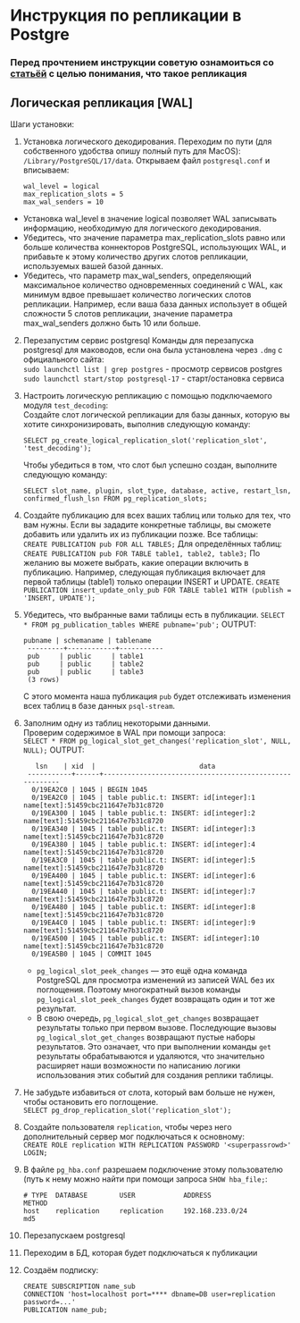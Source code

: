 # Инструкция по репликации в Postgre

### Перед прочтением инструкции советую ознамоиться со [статьёй](https://habr.com/ru/articles/514500/) с целью понимания, что такое репликация

## Логическая репликация [WAL]
Шаги установки:
1. Установка логического декодирования. Переходим по пути (для собственного удобства опишу полный путь для MacOS): ```/Library/PostgreSQL/17/data```. Открываем файл ```postgresql.conf``` и вписываем:
    ```
    wal_level = logical
    max_replication_slots = 5
    max_wal_senders = 10
    ```
  * Установка wal_level в значение logical позволяет WAL записывать информацию, необходимую для логического декодирования.
  * Убедитесь, что значение параметра max_replication_slots равно или больше количества коннекторов PostgreSQL, использующих WAL, и прибавьте к этому количество других слотов репликации, используемых вашей базой данных.
  * Убедитесь, что параметр max_wal_senders, определяющий максимальное количество одновременных соединений с WAL, как минимум вдвое превышает количество логических слотов репликации. Например, если ваша база данных использует в общей сложности 5 слотов репликации, значение параметра max_wal_senders должно быть 10 или больше.

2. Перезапустим сервис postgresql
   Команды для перезапуска postgresql для маководов, если она была установлена через ```.dmg``` с официального сайта:  
   ```sudo launchctl list | grep postgres``` - просмотр сервисов postgres  
   ```sudo launchctl start/stop postgresql-17``` - старт/остановка сервиса
  
3. Настроить логическую репликацию с помощью подключаемого модуля ```test_decoding```:<br/>
   Создайте слот логической репликации для базы данных, которую вы хотите синхронизировать, выполнив следующую команду:<br/>
    
   ``` SELECT pg_create_logical_replication_slot('replication_slot', 'test_decoding'); ```<br/>
   
   Чтобы убедиться в том, что слот был успешно создан, выполните следующую команду:<br/>
   
   ```SELECT slot_name, plugin, slot_type, database, active, restart_lsn, confirmed_flush_lsn FROM pg_replication_slots;```

5. Cоздайте публикацию для всех ваших таблиц или только для тех, что вам нужны. Если вы зададите конкретные таблицы, вы сможете добавить или удалить их из публикации позже.
  Все таблицы:  
   ```CREATE PUBLICATION pub FOR ALL TABLES;```
   Для определённых таблиц:
   ```CREATE PUBLICATION pub FOR TABLE table1, table2, table3;```
   По желанию вы можете выбрать, какие операции включить в публикацию. Например, следующая публикация включает для первой таблицы (table1) только операции INSERT и UPDATE.
   ```CREATE PUBLICATION insert_update_only_pub FOR TABLE table1 WITH (publish = 'INSERT, UPDATE');```

6. Убедитесь, что выбранные вами таблицы есть в публикации.
   ```SELECT * FROM pg_publication_tables WHERE pubname='pub';```
   OUTPUT:
   ```
   pubname | schemaname | tablename
    ---------+------------+-----------
    pub     | public     | table1
    pub     | public     | table2
    pub     | public     | table3
    (3 rows)
    ```
   С этого момента наша публикация ```pub``` будет отслеживать изменения всех таблиц в базе данных ```psql-stream```.

7. Заполним одну из таблиц некоторыми данными. <br/>
   Проверим содержимое в WAL при помощи запроса: <br/>
   ```SELECT * FROM pg_logical_slot_get_changes('replication_slot', NULL, NULL);```
   OUTPUT:
   ```
      lsn    | xid  |                          data                          
    -----------+------+--------------------------------------------------------
     0/19EA2C0 | 1045 | BEGIN 1045
     0/19EA2C0 | 1045 | table public.t: INSERT: id[integer]:1 name[text]:51459cbc211647e7b31c8720
     0/19EA300 | 1045 | table public.t: INSERT: id[integer]:2 name[text]:51459cbc211647e7b31c8720
     0/19EA340 | 1045 | table public.t: INSERT: id[integer]:3 name[text]:51459cbc211647e7b31c8720
     0/19EA380 | 1045 | table public.t: INSERT: id[integer]:4 name[text]:51459cbc211647e7b31c8720
     0/19EA3C0 | 1045 | table public.t: INSERT: id[integer]:5 name[text]:51459cbc211647e7b31c8720
     0/19EA400 | 1045 | table public.t: INSERT: id[integer]:6 name[text]:51459cbc211647e7b31c8720
     0/19EA440 | 1045 | table public.t: INSERT: id[integer]:7 name[text]:51459cbc211647e7b31c8720
     0/19EA480 | 1045 | table public.t: INSERT: id[integer]:8 name[text]:51459cbc211647e7b31c8720
     0/19EA4C0 | 1045 | table public.t: INSERT: id[integer]:9 name[text]:51459cbc211647e7b31c8720
     0/19EA500 | 1045 | table public.t: INSERT: id[integer]:10 name[text]:51459cbc211647e7b31c8720
     0/19EA5B0 | 1045 | COMMIT 1045
   ```
   * ```pg_logical_slot_peek_changes``` — это ещё одна команда PostgreSQL для просмотра изменений из записей WAL без их поглощения. Поэтому многократный вызов команды ```pg_logical_slot_peek_changes``` будет возвращать один и тот же результат.
   * В свою очередь, ```pg_logical_slot_get_changes``` возвращает результаты только при первом вызове. Последующие вызовы ```pg_logical_slot_get_changes``` возвращают пустые наборы результатов. Это означает, что при выполнении команды ```get``` результаты обрабатываются и удаляются, что значительно расширяет наши возможности по написанию логики использования этих событий для создания реплики таблицы.
  
8. Не забудьте избавиться от слота, который вам больше не нужен, чтобы остановить его поглощение. <br/>
    ```SELECT pg_drop_replication_slot('replication_slot');```

9. Создайте пользователя ```replication```, чтобы через него дополнительный сервер мог подключаться к основному: <br/>
    ```CREATE ROLE replication WITH REPLICATION PASSWORD '<superpassrowd>' LOGIN;```

10. В файле ```pg_hba.conf``` разрешаем подключение этому пользователю (путь к нему можно найти при помощи запроса ```SHOW hba_file;```: <br/>
    ```
    # TYPE  DATABASE        USER            ADDRESS                 METHOD
    host    replication     replication     192.168.233.0/24         md5
    ```

11. Перезапускаем postgresql
12. Переходим в БД, которая будет подключаться к публикации
13. Создаём подписку: <br/>
    ```
    CREATE SUBSCRIPTION name_sub
    CONNECTION 'host=localhost port=**** dbname=DB user=replication password=...'
    PUBLICATION name_pub;
    ```


   



